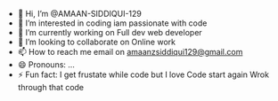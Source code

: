 - 👋 Hi, I’m @AMAAN-SIDDIQUI-129
- 👀 I’m interested in coding iam passionate with code
- 🌱 I’m currently working on Full dev web developer
- 💞️ I’m looking to collaborate on Online work 
- 📫 How to reach me email on amaanzsiddiqui129@gmail.com
- 😄 Pronouns: ...
- ⚡ Fun fact: I get frustate while code but I love Code start again Wrok through that code

<!---
AMAAN-SIDDIQUI-129/AMAAN-SIDDIQUI-129 is a ✨ special ✨ repository because its `README.md` (this file) appears on your GitHub profile.
You can click the Preview link to take a look at your changes.
--->
